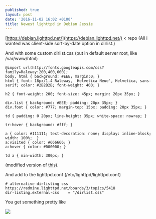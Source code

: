 ```yaml
---
published: true
layout: post
date: '2016-11-02 16:02 +0100'
title: Newest lighttpd in Debian Jessie
---
```

[https://debian.lighttpd.net/](https://debian.lighttpd.net/) < repo (All i wanted was client-side sort-by-date option in dirlist.)

And with some custom dirlist.css (put in default server root, like /var/www/html)

    @import url(http://fonts.googleapis.com/css?family=Raleway:200,400,600);
    body, html { background: #EEE; margin:0; }
    html { font: 18px/1.4 Raleway, 'Helvetica Neue', Helvetica, sans-serif; color: #2B2B2B; font-weight: 400; }
    
    h2 { font-weight: 200; font-size: 45px; margin: 20px 35px; }
    
    div.list { background: #EEE; padding: 20px 35px; }
    div.foot { color: #777; margin-top: 15px; padding: 20px 35px; }
    
    td { padding: 0 20px; line-height: 35px; white-space: nowrap; }
    
    tr:hover { background: #fff; }
    
    a { color: #111111; text-decoration: none; display: inline-block; width: 100%;  }
    a:visited { color: #666666; }
    a:hover { color: #000000; }
    
    td a { min-width: 300px; }
    
(modified version of [this](https://redmine.lighttpd.net/boards/3/topics/5418)).

And add to the lighttpd.conf (/etc/lighttpd/lighttpd.conf)

    # alternative dirlisting css https://redmine.lighttpd.net/boards/3/topics/5418
    dir-listing.external-css    = "/dirlist.css"
    
You get something pretty like

![](https://cdn.scrot.moe/images/2016/11/02/lightDirList2.png)
